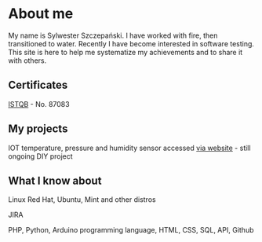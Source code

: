# About me

My name is Sylwester Szczepański. I have worked with fire, then transitioned to water. Recently I have become interested in software testing. 
This site is here to help me systematize my achievements and to share it with others.

## Certificates
[ISTQB](https://www.gasq.org/en/certification/check-a-certificate.html) - No. 87083

## My projects
IOT temperature, pressure and humidity sensor accessed [via website](https://essencya.pl/) - still ongoing DIY project

## What I know about
Linux Red Hat, Ubuntu, Mint and other distros

JIRA

PHP, Python, Arduino programming language, HTML, CSS, SQL, API, Github
